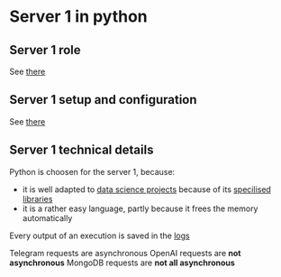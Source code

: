 # Server 1 in python
## Server 1 role
See [there](https://github.com/akostrik/stage_telegram/tree/main#the-same-scheme-of-the-appication-in-english)
  
## Server 1 setup and configuration
See [there](https://github.com/akostrik/stage_telegram/tree/main#setup-and-configuration)

## Server 1 technical details
Python is choosen for the server 1, because:
- it is well adapted to [data science projects](https://en.wikipedia.org/wiki/Data_science) because of its [specilised libraries](https://datascientest.com/top-10-des-librairies-python-pour-un-data-scientist)
- it is a rather easy language, partly because it frees the memory automatically

Every output of an execution is saved in the [logs](https://github.com/akostrik/stage_telegram/tree/main/server1/log)

Telegram requests are asynchronous 
OpenAI requests are **not asynchronous**
MongoDB requests are **not all asynchronous** 

